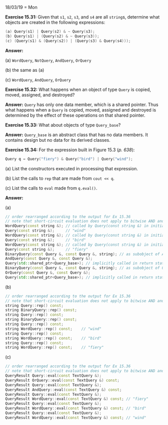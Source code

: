 18/03/19 = Mon

**Exercise 15.31:** Given that `s1`, `s2`, `s3`, and `s4` are all `string`s, determine what objects are created in the following expressions:

```c++
(a) Query(s1) | Query(s2) & ~ Query(s3); 
(b) Query(s1) | (Query(s2) & ~ Query(s3)); 
(c) (Query(s1) & (Query(s2)) | (Query(s3) & Query(s4)));
```

**Answer:** 

(a) `WordQuery`, `NotQuery`, `AndQuery`, `OrQuery`

(b) the same as (a)

(c) `WordQuery`,  `AndQuery`, `OrQuery`

**Exercise 15.32:** What happens when an object of type `Query` is copied, moved, assigned, and destroyed?

**Answer:** `Query` has only one data member, which is a shared pointer. Thus what happens when a `Query` is copied, moved, assigned and destroyed is determined by the effect of these operations on that shared pointer.

**Exercise 15.33:** What about objects of type `Query_base`?

**Answer:** `Query_base` is an abstract class that has no data members. It contains design but no data for its derived classes.

**Exercise 15.34:** For the expression built in Figure 15.3 (*p. 638*):

```c++
Query q = Query("fiery") & Query("bird") | Query("wind");
```

(a) List the constructors executed in processing that expression.

(b) List the calls to `rep` that are made from `cout << q`.

(c) List the calls to `eval` made from `q.eval()`.

**Answer:** 

(a)

```c++
// order rearranged according to the output for Ex 15.36
// note that short-circuit evaluation does not apply to bitwise AND and OR
WordQuery(const string &); // called by Query(const string &) in initializer list
Query(const string &);     // "wind"
WordQuery(const string &); // called by Query(const string &) in initializer list
Query(const string &);     // "bird"
WordQuery(const string &); // called by Query(const string &) in initializer list
Query(const string &);     // "fiery"
BinaryQuery(const Query &, const Query &, string); // as subobject of AndQuery
AndQuery(const Query &, const Query &);
Query(std::shared_ptr<Query_base>); // implicitly called in return statement
BinaryQuery(const Query &, const Query &, string); // as subobject of OrQuery
OrQuery(const Query &, const Query &);
Query(std::shared_ptr<Query_base>); // implicitly called in return statement
```

(b)

```c++
// order rearranged according to the output for Ex 15.36
// note that short-circuit evaluation does not apply to bitwise AND and OR
string Query::rep() const;
string BinaryQuery::rep() const;
string Query::rep() const;
string BinaryQuery::rep() const;
string Query::rep() const;
string WordQuery::rep() const;    // "wind"
string Query::rep() const;
string WordQuery::rep() const;    // "bird"
string Query::rep() const;
string WordQuery::rep() const;    // "fiery"
```

(c)

```c++
// order rearranged according to the output for Ex 15.36
// note that short-circuit evaluation does not apply to bitwise AND and OR
QueryResult Query::eval(const TextQuery &);
QueryResult OrQuery::eval(const TextQuery &) const;
QueryResult Query::eval(const TextQuery &);
QueryResult AndQuery::eval(const TextQuery &) const;
QueryResult Query::eval(const TextQuery &);
QueryResult WordQuery::eval(const TextQuery &) const; // "fiery"
QueryResult Query::eval(const TextQuery &);
QueryResult WordQuery::eval(const TextQuery &) const; // "bird"
QueryResult Query::eval(const TextQuery &);
QueryResult WordQuery::eval(const TextQuery &) const; // "wind"
```

  